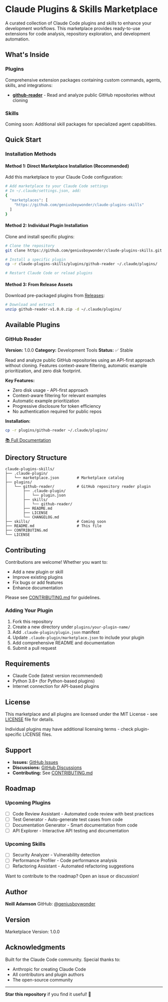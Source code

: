 # Claude Plugins & Skills Marketplace

A curated collection of Claude Code plugins and skills to enhance your development workflows. This marketplace provides ready-to-use extensions for code analysis, repository exploration, and development automation.

## What's Inside

### Plugins

Comprehensive extension packages containing custom commands, agents, skills, and integrations:

- **[github-reader](./plugins/github-reader/)** - Read and analyze public GitHub repositories without cloning

### Skills

Coming soon: Additional skill packages for specialized agent capabilities.

## Quick Start

### Installation Methods

#### Method 1: Direct Marketplace Installation (Recommended)

Add this marketplace to your Claude Code configuration:

```bash
# Add marketplace to your Claude Code settings
# In ~/.claude/settings.json, add:
{
  "marketplaces": [
    "https://github.com/geniusboywonder/claude-plugins-skills"
  ]
}
```

#### Method 2: Individual Plugin Installation

Clone and install specific plugins:

```bash
# Clone the repository
git clone https://github.com/geniusboywonder/claude-plugins-skills.git

# Install a specific plugin
cp -r claude-plugins-skills/plugins/github-reader ~/.claude/plugins/

# Restart Claude Code or reload plugins
```

#### Method 3: From Release Assets

Download pre-packaged plugins from [Releases](https://github.com/geniusboywonder/claude-plugins-skills/releases):

```bash
# Download and extract
unzip github-reader-v1.0.0.zip -d ~/.claude/plugins/
```

## Available Plugins

### GitHub Reader

**Version:** 1.0.0
**Category:** Development Tools
**Status:** ✅ Stable

Read and analyze public GitHub repositories using an API-first approach without cloning. Features context-aware filtering, automatic example prioritization, and zero disk footprint.

**Key Features:**
- Zero disk usage - API-first approach
- Context-aware filtering for relevant examples
- Automatic example prioritization
- Progressive disclosure for token efficiency
- No authentication required for public repos

**Installation:**
```bash
cp -r plugins/github-reader ~/.claude/plugins/
```

[📚 Full Documentation](./plugins/github-reader/README.md)

## Directory Structure

```
claude-plugins-skills/
├── .claude-plugin/
│   └── marketplace.json        # Marketplace catalog
├── plugins/
│   └── github-reader/          # GitHub repository reader plugin
│       ├── .claude-plugin/
│       │   └── plugin.json
│       ├── skills/
│       │   └── github-reader/
│       ├── README.md
│       ├── LICENSE
│       └── CHANGELOG.md
├── skills/                     # Coming soon
├── README.md                   # This file
├── CONTRIBUTING.md
└── LICENSE
```

## Contributing

Contributions are welcome! Whether you want to:
- Add a new plugin or skill
- Improve existing plugins
- Fix bugs or add features
- Enhance documentation

Please see [CONTRIBUTING.md](./CONTRIBUTING.md) for guidelines.

### Adding Your Plugin

1. Fork this repository
2. Create a new directory under `plugins/your-plugin-name/`
3. Add `.claude-plugin/plugin.json` manifest
4. Update `.claude-plugin/marketplace.json` to include your plugin
5. Add comprehensive README and documentation
6. Submit a pull request

## Requirements

- Claude Code (latest version recommended)
- Python 3.8+ (for Python-based plugins)
- Internet connection for API-based plugins

## License

This marketplace and all plugins are licensed under the MIT License - see [LICENSE](LICENSE) file for details.

Individual plugins may have additional licensing terms - check plugin-specific LICENSE files.

## Support

- **Issues:** [GitHub Issues](https://github.com/geniusboywonder/claude-plugins-skills/issues)
- **Discussions:** [GitHub Discussions](https://github.com/geniusboywonder/claude-plugins-skills/discussions)
- **Contributing:** See [CONTRIBUTING.md](./CONTRIBUTING.md)

## Roadmap

### Upcoming Plugins
- [ ] Code Review Assistant - Automated code review with best practices
- [ ] Test Generator - Auto-generate test cases from code
- [ ] Documentation Generator - Smart documentation from code
- [ ] API Explorer - Interactive API testing and documentation

### Upcoming Skills
- [ ] Security Analyzer - Vulnerability detection
- [ ] Performance Profiler - Code performance analysis
- [ ] Refactoring Assistant - Automated refactoring suggestions

Want to contribute to the roadmap? Open an issue or discussion!

## Author

**Neill Adamson**
GitHub: [@geniusboywonder](https://github.com/geniusboywonder)

## Version

Marketplace Version: 1.0.0

## Acknowledgments

Built for the Claude Code community. Special thanks to:
- Anthropic for creating Claude Code
- All contributors and plugin authors
- The open-source community

---

**Star this repository** if you find it useful! 🌟
